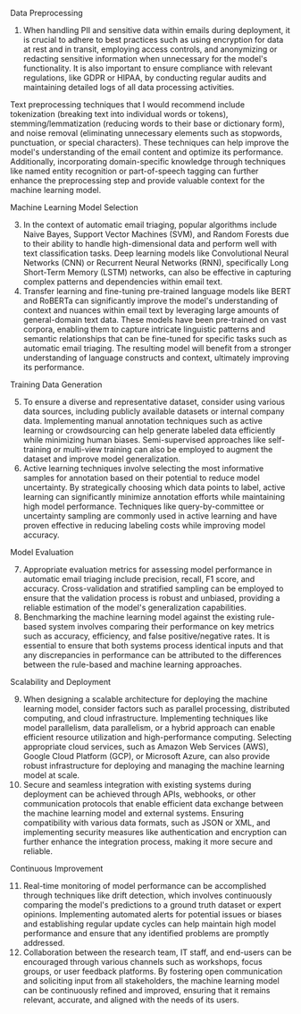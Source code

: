  Data Preprocessing

1. When handling PII and sensitive data within emails during deployment, it is crucial to adhere to best practices such as using encryption for data at rest and in transit, employing access controls, and anonymizing or redacting sensitive information when unnecessary for the model's functionality. It is also important to ensure compliance with relevant regulations, like GDPR or HIPAA, by conducting regular audits and maintaining detailed logs of all data processing activities.

Text preprocessing techniques that I would recommend include tokenization (breaking text into individual words or tokens), stemming/lemmatization (reducing words to their base or dictionary form), and noise removal (eliminating unnecessary elements such as stopwords, punctuation, or special characters). These techniques can help improve the model's understanding of the email content and optimize its performance. Additionally, incorporating domain-specific knowledge through techniques like named entity recognition or part-of-speech tagging can further enhance the preprocessing step and provide valuable context for the machine learning model.

Machine Learning Model Selection

3. In the context of automatic email triaging, popular algorithms include Naive Bayes, Support Vector Machines (SVM), and Random Forests due to their ability to handle high-dimensional data and perform well with text classification tasks. Deep learning models like Convolutional Neural Networks (CNN) or Recurrent Neural Networks (RNN), specifically Long Short-Term Memory (LSTM) networks, can also be effective in capturing complex patterns and dependencies within email text.
4. Transfer learning and fine-tuning pre-trained language models like BERT and RoBERTa can significantly improve the model's understanding of context and nuances within email text by leveraging large amounts of general-domain text data. These models have been pre-trained on vast corpora, enabling them to capture intricate linguistic patterns and semantic relationships that can be fine-tuned for specific tasks such as automatic email triaging. The resulting model will benefit from a stronger understanding of language constructs and context, ultimately improving its performance.

Training Data Generation

5. To ensure a diverse and representative dataset, consider using various data sources, including publicly available datasets or internal company data. Implementing manual annotation techniques such as active learning or crowdsourcing can help generate labeled data efficiently while minimizing human biases. Semi-supervised approaches like self-training or multi-view training can also be employed to augment the dataset and improve model generalization.
6. Active learning techniques involve selecting the most informative samples for annotation based on their potential to reduce model uncertainty. By strategically choosing which data points to label, active learning can significantly minimize annotation efforts while maintaining high model performance. Techniques like query-by-committee or uncertainty sampling are commonly used in active learning and have proven effective in reducing labeling costs while improving model accuracy.

Model Evaluation

7. Appropriate evaluation metrics for assessing model performance in automatic email triaging include precision, recall, F1 score, and accuracy. Cross-validation and stratified sampling can be employed to ensure that the validation process is robust and unbiased, providing a reliable estimation of the model's generalization capabilities.
8. Benchmarking the machine learning model against the existing rule-based system involves comparing their performance on key metrics such as accuracy, efficiency, and false positive/negative rates. It is essential to ensure that both systems process identical inputs and that any discrepancies in performance can be attributed to the differences between the rule-based and machine learning approaches.

Scalability and Deployment

9. When designing a scalable architecture for deploying the machine learning model, consider factors such as parallel processing, distributed computing, and cloud infrastructure. Implementing techniques like model parallelism, data parallelism, or a hybrid approach can enable efficient resource utilization and high-performance computing. Selecting appropriate cloud services, such as Amazon Web Services (AWS), Google Cloud Platform (GCP), or Microsoft Azure, can also provide robust infrastructure for deploying and managing the machine learning model at scale.
10. Secure and seamless integration with existing systems during deployment can be achieved through APIs, webhooks, or other communication protocols that enable efficient data exchange between the machine learning model and external systems. Ensuring compatibility with various data formats, such as JSON or XML, and implementing security measures like authentication and encryption can further enhance the integration process, making it more secure and reliable.

Continuous Improvement

11. Real-time monitoring of model performance can be accomplished through techniques like drift detection, which involves continuously comparing the model's predictions to a ground truth dataset or expert opinions. Implementing automated alerts for potential issues or biases and establishing regular update cycles can help maintain high model performance and ensure that any identified problems are promptly addressed.
12. Collaboration between the research team, IT staff, and end-users can be encouraged through various channels such as workshops, focus groups, or user feedback platforms. By fostering open communication and soliciting input from all stakeholders, the machine learning model can be continuously refined and improved, ensuring that it remains relevant, accurate, and aligned with the needs of its users.